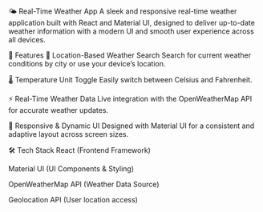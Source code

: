🌤️ Real-Time Weather App
A sleek and responsive real-time weather application built with React and Material UI, designed to deliver up-to-date weather information with a modern UI and smooth user experience across all devices.

🚀 Features
📍 Location-Based Weather Search
Search for current weather conditions by city or use your device’s location.

🌡️ Temperature Unit Toggle
Easily switch between Celsius and Fahrenheit.

⚡ Real-Time Weather Data
Live integration with the OpenWeatherMap API for accurate weather updates.

🎨 Responsive & Dynamic UI
Designed with Material UI for a consistent and adaptive layout across screen sizes.

🛠️ Tech Stack
React (Frontend Framework)

Material UI (UI Components & Styling)

OpenWeatherMap API (Weather Data Source)

Geolocation API (User location access)
